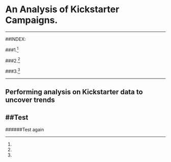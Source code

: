 # An Analysis of Kickstarter Campaigns.
---
##INDEX:

###1.[^1]

###2.[^2]

###3.[^3]

---
[^1]:

[^2]:

[^3]:
Performing analysis on Kickstarter data to uncover trends
---
##Test
---
######Test again
